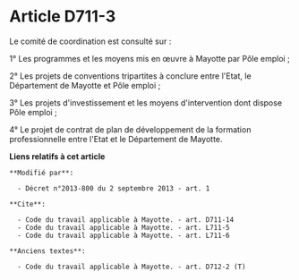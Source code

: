 # Article D711-3

Le comité de coordination est consulté sur : 

1° Les programmes et les moyens mis en œuvre à Mayotte par Pôle emploi ; 

2° Les projets de conventions tripartites à conclure entre l'Etat, le Département de Mayotte et Pôle emploi ; 

3° Les projets d'investissement et les moyens d'intervention dont dispose Pôle emploi ; 

4° Le projet de contrat de plan de développement de la formation professionnelle entre l'Etat et le Département de Mayotte.

**Liens relatifs à cet article**

	**Modifié par**:

	  - Décret n°2013-800 du 2 septembre 2013 - art. 1

	**Cite**:

	  - Code du travail applicable à Mayotte. - art. D711-14
	  - Code du travail applicable à Mayotte. - art. L711-5
	  - Code du travail applicable à Mayotte. - art. L711-6

	**Anciens textes**:

	  - Code du travail applicable à Mayotte. - art. D712-2 (T)
